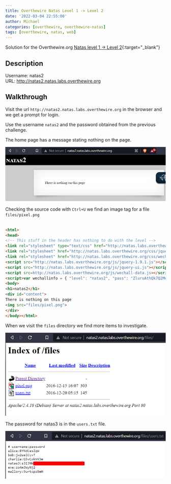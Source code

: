 ```yaml
---
title: Overthewire Natas Level 1 -> Level 2
date: '2022-03-04 22:55:00'
author: Michael
categories: [overthewire, overthewire-natas]
tags: [overthewire, natas, web]
---
```


Solution for the Overthewire.org [Natas level 1 -> Level 2](https://overthewire.org/wargames/natas/natas2.html){:target="\_blank"}

## Description  

Username: natas2  
URL:      http://natas2.natas.labs.overthewire.org

## Walkthrough 

Visit the url `http://natas2.natas.labs.overthewire.org` in the browser and we get a prompt for login.

Use the username `natas2` and the password obtained from the previous challenge.

The home page has a message stating nothing on the page. 

![](/assets/img/overthewire/natas/natas2_home_page.png)


Checking the source code with `Ctrl+U` we find an image tag for a file `files/pixel.png`

```html

<html>
<head>
<!-- This stuff in the header has nothing to do with the level -->
<link rel="stylesheet" type="text/css" href="http://natas.labs.overthewire.org/css/level.css">
<link rel="stylesheet" href="http://natas.labs.overthewire.org/css/jquery-ui.css" />
<link rel="stylesheet" href="http://natas.labs.overthewire.org/css/wechall.css" />
<script src="http://natas.labs.overthewire.org/js/jquery-1.9.1.js"></script>
<script src="http://natas.labs.overthewire.org/js/jquery-ui.js"></script>
<script src=http://natas.labs.overthewire.org/js/wechall-data.js></script><script src="http://natas.labs.overthewire.org/js/wechall.js"></script>
<script>var wechallinfo = { "level": "natas2", "pass": "ZluruAthQk7Q2MqmDeTiUij2ZvWy2mBi" };</script></head>
<body>
<h1>natas2</h1>
<div id="content">
There is nothing on this page
<img src="files/pixel.png">
</div>
</body></html>
```


When we visit the `files` directory we find more items to investigate.

![](/assets/img/overthewire/natas/natas2_files_directory.png)



The password for natas3 is in the `users.txt` file.

![](/assets/img/overthewire/natas/natas2_users_txt.png)
